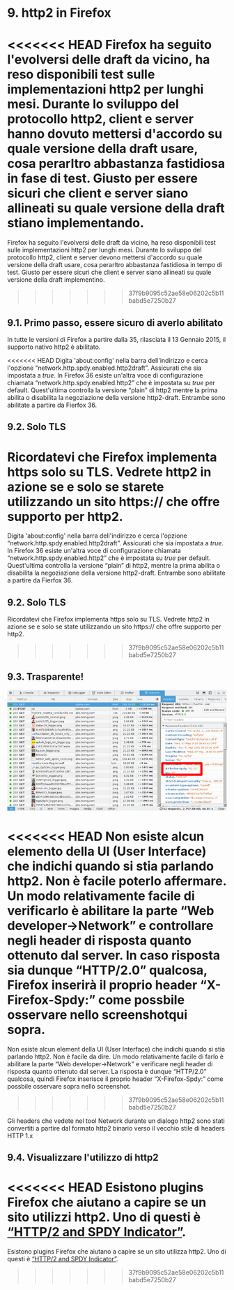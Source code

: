 # 9. http2 in Firefox

<<<<<<< HEAD
Firefox ha seguito l'evolversi delle draft da vicino, ha reso disponibili test sulle implementazioni http2 per lunghi mesi. Durante lo sviluppo del protocollo http2, client e server hanno dovuto mettersi d'accordo su quale versione della draft usare, cosa perarltro abbastanza fastidiosa in fase di test. Giusto per essere sicuri che client e server siano allineati su quale versione della draft stiano implementando.
=======
Firefox ha seguito l'evolversi delle draft da vicino, ha reso disponibili test sulle implementazioni http2 per lunghi mesi. Durante lo sviluppo del protocollo http2, client e server devono mettersi d'accordo su quale versione della draft usare, cosa perarltro abbastanza fastidiosa in tempo di test. Giusto per essere sicuri che client e server siano allineati su quale versione della draft implementino.
>>>>>>> 37f9b9095c52ae58e06202c5b11babd5e7250b27

## 9.1. Primo passo, essere sicuro di averlo abilitato

In tutte le versioni di Firefox a partire dalla 35, rilasciata il 13 Gennaio 2015, il supporto nativo http2 è abilitato.

<<<<<<< HEAD
Digita 'about:config' nella barra dell'indirizzo e cerca l'opzione “network.http.spdy.enabled.http2draft”. Assicurati che sia impostata a *true*. In Firefox 36 esiste un'altra voce di configurazione chiamata “network.http.spdy.enabled.http2” che è impostata su *true* per default. Quest'ultima controlla la versione “plain” di http2 mentre la prima abilita o disabilita la negoziazione della versione http2-draft. Entrambe sono abilitate a partire da Fierfox 36.

## 9.2. Solo TLS

Ricordatevi che Firefox implementa https solo su TLS. Vedrete http2 in azione se e solo se starete utilizzando un sito https:// che offre supporto per http2.
=======
Digita 'about:config' nella barra dell'indirizzo e cerca l'opzione “network.http.spdy.enabled.http2draft”. Assicurati che sia impostata a *true*. In Firefox 36 esiste un'altra voce di configurazione chiamata “network.http.spdy.enabled.http2” che è impostata su *true* per default. Quest'ultima controlla la versione “plain” di http2, mentre la prima abilita o disabilita la negoziazione della versione http2-draft. Entrambe sono abilitate a partire da Fierfox 36.

## 9.2. Solo TLS

Ricordatevi che Firefox implementa https solo su TLS. Vedrete http2 in azione se e solo se state utilizzando un sito https:// che offre supporto per http2.
>>>>>>> 37f9b9095c52ae58e06202c5b11babd5e7250b27

## 9.3. Trasparente!

![transparent http2 use](https://raw.githubusercontent.com/bagder/http2-explained/master/images/firefox-screenshot.png)

<<<<<<< HEAD
Non esiste alcun elemento della UI (User Interface) che indichi quando si stia parlando http2. Non è facile poterlo affermare. Un modo relativamente facile di verificarlo è abilitare la parte “Web developer->Network” e controllare negli header di risposta quanto ottenuto dal server. In caso risposta sia dunque “HTTP/2.0” qualcosa, Firefox inserirà il proprio header “X-Firefox-Spdy:” come possbile osservare nello screenshotqui sopra.
=======
Non esiste alcun element della UI (User Interface) che indichi quando si stia parlando http2. Non è facile da dire. Un modo relativamente facile di farlo è abilitare la parte “Web developer->Network” e verificare negli header di risposta quanto ottenuto dal server. La risposta è dunque “HTTP/2.0” qualcosa, quindi Firefox inserisce il proprio header “X-Firefox-Spdy:” come possbile osservare sopra nello screenshot.
>>>>>>> 37f9b9095c52ae58e06202c5b11babd5e7250b27

Gli headers che vedete nel tool Network durante un dialogo http2 sono stati convertiti a partire dal formato http2 binario verso il vecchio stile di headers HTTP 1.x

## 9.4. Visualizzare l'utilizzo di http2

<<<<<<< HEAD
Esistono plugins Firefox che aiutano a capire se un sito utilizzi http2. Uno di questi è [“HTTP/2 and SPDY Indicator”](https://addons.mozilla.org/en-US/firefox/addon/spdy-indicator/).
=======
Esistono plugins Firefox che aiutano a capire se un sito utilizza http2. Uno di questi è [“HTTP/2 and SPDY Indicator”](https://addons.mozilla.org/en-US/firefox/addon/spdy-indicator/).
>>>>>>> 37f9b9095c52ae58e06202c5b11babd5e7250b27

